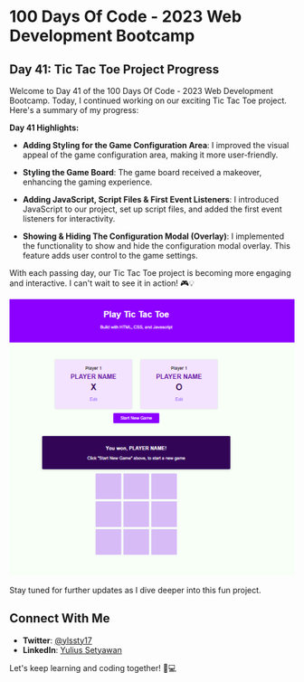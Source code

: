 # 100 Days Of Code - 2023 Web Development Bootcamp

## Day 41: Tic Tac Toe Project Progress

Welcome to Day 41 of the 100 Days Of Code - 2023 Web Development Bootcamp. Today, I continued working on our exciting Tic Tac Toe project. Here's a summary of my progress:

**Day 41 Highlights:**

- **Adding Styling for the Game Configuration Area**: I improved the visual appeal of the game configuration area, making it more user-friendly.

- **Styling the Game Board**: The game board received a makeover, enhancing the gaming experience.

- **Adding JavaScript, Script Files & First Event Listeners**: I introduced JavaScript to our project, set up script files, and added the first event listeners for interactivity.

- **Showing & Hiding The Configuration Modal (Overlay)**: I implemented the functionality to show and hide the configuration modal overlay. This feature adds user control to the game settings.

With each passing day, our Tic Tac Toe project is becoming more engaging and interactive. I can't wait to see it in action! 🎮💡

![Day 41 Preview](preview.PNG)

Stay tuned for further updates as I dive deeper into this fun project. 

## Connect With Me

- **Twitter**: [@ylssty17](https://twitter.com/ylssty17)
- **LinkedIn**: [Yulius Setyawan](https://linkedin.com/in/yulius17)

Let's keep learning and coding together! 🌟💻
